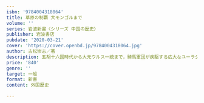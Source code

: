 ```yaml
---
isbn: '9784004318064'
title: 草原の制覇 大モンゴルまで
volume: ''
series: 岩波新書〈シリーズ 中国の歴史〉
publisher: 岩波書店
pubdate: '2020-03-21'
cover: 'https://cover.openbd.jp/9784004318064.jpg'
author: 古松崇志／著
description: 五胡十六国時代から大元ウルス一統まで，騎馬軍団が疾駆する広大なユーラシア東方を舞台に展開する興亡史．
price: '840'
genre: ''
target: 一般
format: 新書
content: 外国歴史

---
```

